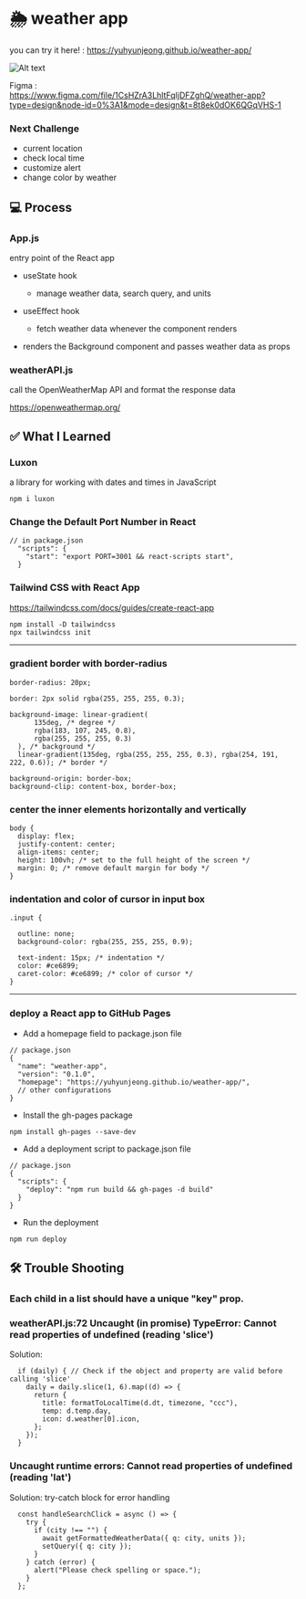 # 🌦️ weather app

you can try it here! : https://yuhyunjeong.github.io/weather-app/

![Alt text](weatherapp_1.gif)

Figma : <br>
https://www.figma.com/file/1CsHZrA3LhltFqIjDFZghQ/weather-app?type=design&node-id=0%3A1&mode=design&t=8t8ek0dOK6QGqVHS-1

### Next Challenge

- current location
- check local time
- customize alert
- change color by weather

## 💻 Process

### App.js

entry point of the React app

- useState hook

  - manage weather data, search query, and units

- useEffect hook

  - fetch weather data whenever the component renders

- renders the Background component and passes weather data as props

### weatherAPI.js

call the OpenWeatherMap API and format the response data

https://openweathermap.org/

## ✅ What I Learned

### Luxon

a library for working with dates and times in JavaScript

```
npm i luxon
```

### Change the Default Port Number in React

```
// in package.json
  "scripts": {
    "start": "export PORT=3001 && react-scripts start",
  }
```

### Tailwind CSS with React App

https://tailwindcss.com/docs/guides/create-react-app

```
npm install -D tailwindcss
npx tailwindcss init
```

<hr>

### gradient border with border-radius

```
border-radius: 20px;

border: 2px solid rgba(255, 255, 255, 0.3);

background-image: linear-gradient(
      135deg, /* degree */
      rgba(183, 107, 245, 0.8),
      rgba(255, 255, 255, 0.3)
  ), /* background */
  linear-gradient(135deg, rgba(255, 255, 255, 0.3), rgba(254, 191, 222, 0.6)); /* border */

background-origin: border-box;
background-clip: content-box, border-box;
```

### center the inner elements horizontally and vertically

```
body {
  display: flex;
  justify-content: center;
  align-items: center;
  height: 100vh; /* set to the full height of the screen */
  margin: 0; /* remove default margin for body */
}
```

### indentation and color of cursor in input box

```
.input {

  outline: none;
  background-color: rgba(255, 255, 255, 0.9);

  text-indent: 15px; /* indentation */
  color: #ce6899;
  caret-color: #ce6899; /* color of cursor */
}
```

<hr>

### deploy a React app to GitHub Pages

- Add a homepage field to package.json file

```
// package.json
{
  "name": "weather-app",
  "version": "0.1.0",
  "homepage": "https://yuhyunjeong.github.io/weather-app/",
  // other configurations
}
```

- Install the gh-pages package

```
npm install gh-pages --save-dev
```

- Add a deployment script to package.json file

```
// package.json
{
  "scripts": {
    "deploy": "npm run build && gh-pages -d build"
  }
}
```

- Run the deployment

```
npm run deploy
```

## 🛠️ Trouble Shooting

### Each child in a list should have a unique "key" prop.

### weatherAPI.js:72 Uncaught (in promise) TypeError: Cannot read properties of undefined (reading 'slice')

Solution:

```
  if (daily) { // Check if the object and property are valid before calling 'slice'
    daily = daily.slice(1, 6).map((d) => {
      return {
        title: formatToLocalTime(d.dt, timezone, "ccc"),
        temp: d.temp.day,
        icon: d.weather[0].icon,
      };
    });
  }
```

### Uncaught runtime errors: Cannot read properties of undefined (reading 'lat')

Solution: try-catch block for error handling

```
  const handleSearchClick = async () => {
    try {
      if (city !== "") {
        await getFormattedWeatherData({ q: city, units });
        setQuery({ q: city });
      }
    } catch (error) {
      alert("Please check spelling or space.");
    }
  };
```
